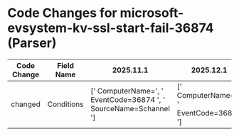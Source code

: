 # Code Changes for microsoft-evsystem-kv-ssl-start-fail-36874 (Parser)

| Code Change | Field Name | 2025.11.1 | 2025.12.1 |
|-------------|------------|-----------|------------|
| changed | Conditions | [' ComputerName=', ' EventCode=36874 ', ' SourceName=Schannel '] | [' ComputerName=', ' EventCode=36874 '] |